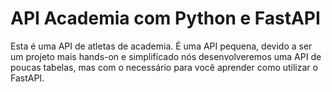 <h1>API Academia com Python e FastAPI</h1>
<p>Esta é uma API de atletas de academia. É uma API pequena, devido a ser um projeto mais hands-on e simplificado nós desenvolveremos uma API de poucas tabelas, mas com o necessário para você aprender como utilizar o FastAPI.</p>